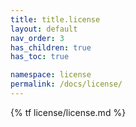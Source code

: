 ```yaml
---
title: title.license
layout: default
nav_order: 3
has_children: true
has_toc: true

namespace: license
permalink: /docs/license/
---
```

{% tf license/license.md %}